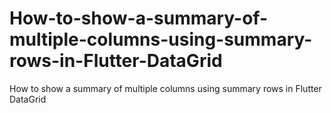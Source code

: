 # How-to-show-a-summary-of-multiple-columns-using-summary-rows-in-Flutter-DataGrid
How to show a summary of multiple columns using summary rows in Flutter DataGrid
